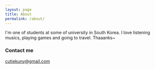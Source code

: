 ```yaml
---
layout: page
title: About
permalink: /about/
---
```


I'm one of students at some of university in South Korea.
I love listening musics, playing games and going to travel.
Thaaanks~

### Contact me

[cutiekuny@gmail.com](mailto:cutiekuny@gmail.com)
